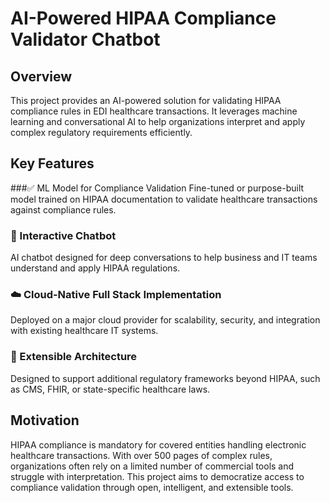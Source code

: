 # AI-Powered HIPAA Compliance Validator Chatbot
## Overview
This project provides an AI-powered solution for validating HIPAA compliance rules in EDI healthcare transactions. It leverages machine learning and conversational AI to help organizations interpret and apply complex regulatory requirements efficiently.
## Key Features
###✅ ML Model for Compliance Validation
Fine-tuned or purpose-built model trained on HIPAA documentation to validate healthcare transactions against compliance rules.
###	💬 Interactive Chatbot
AI chatbot designed for deep conversations to help business and IT teams understand and apply HIPAA regulations.
###	☁️ Cloud-Native Full Stack Implementation
Deployed on a major cloud provider for scalability, security, and integration with existing healthcare IT systems.
###	🔄 Extensible Architecture
Designed to support additional regulatory frameworks beyond HIPAA, such as CMS, FHIR, or state-specific healthcare laws.
## Motivation
HIPAA compliance is mandatory for covered entities handling electronic healthcare transactions. With over 500 pages of complex rules, organizations often rely on a limited number of commercial tools and struggle with interpretation. This project aims to democratize access to compliance validation through open, intelligent, and extensible tools.
